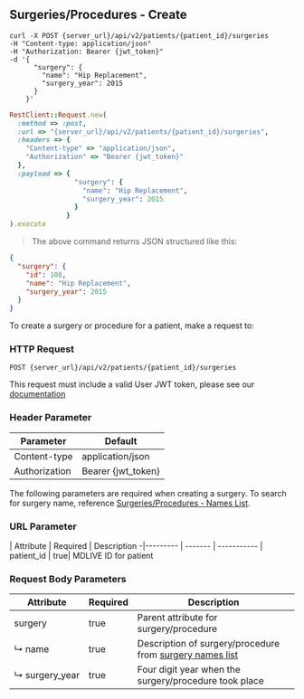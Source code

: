 ## Surgeries/Procedures - Create
```shell
curl -X POST {server_url}/api/v2/patients/{patient_id}/surgeries
-H "Content-type: application/json"
-H "Authorization: Bearer {jwt_token}"
-d '{
      "surgery": {
        "name": "Hip Replacement",
        "surgery_year": 2015
      }
    }'
```
```ruby
RestClient::Request.new(
  :method => :post,
  :url => "{server_url}/api/v2/patients/{patient_id}/surgeries",
  :headers => {
    "Content-type" => "application/json",
    "Authorization" => "Bearer {jwt_token}"
  },
  :payload => {
                "surgery": {
                  "name": "Hip Replacement",
                  "surgery_year": 2015
                }
              }
).execute
```
> The above command returns JSON structured like this:

```json
{
  "surgery": {
    "id": 108,
    "name": "Hip Replacement",
    "surgery_year": 2015
  }
}
```

To create a surgery or procedure for a patient, make a request to:

### HTTP Request

`POST {server_url}/api/v2/patients/{patient_id}/surgeries`

This request must include a valid User JWT token, please see our [documentation](#user-tokens)

### Header Parameter

Parameter | Default
--------- | -------
Content-type | application/json
Authorization| Bearer {jwt_token}

The following parameters are required when creating a surgery. To search for surgery name, reference [Surgeries/Procedures - Names List](#surgeries-procedures-names-list).

### URL Parameter
 | Attribute | Required | Description
 -|--------- | ------- | -----------
 | patient_id | true| MDLIVE ID for patient

### Request Body Parameters

 Attribute           | Required | Description
 --------------------|----------|-------------
 surgery             | true     | Parent attribute for surgery/procedure
 ↳&nbsp;name         | true     | Description of surgery/procedure from [surgery names list](#surgeries-procedures-names-list)
 ↳&nbsp;surgery_year | true     | Four digit year when the surgery/procedure took place
